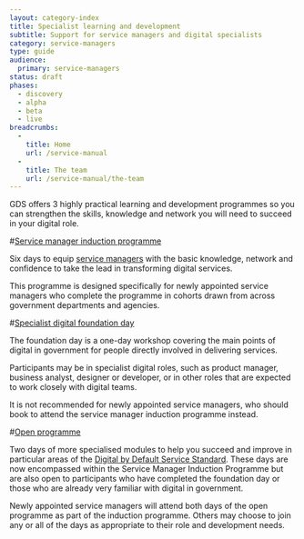 ```yaml
---
layout: category-index
title: Specialist learning and development
subtitle: Support for service managers and digital specialists
category: service-managers
type: guide
audience:
  primary: service-managers
status: draft
phases:
  - discovery
  - alpha
  - beta
  - live
breadcrumbs:
  -
    title: Home
    url: /service-manual
  -
    title: The team
    url: /service-manual/the-team
---
```


GDS offers 3 highly practical learning and development programmes so you can strengthen the skills, knowledge and network you will need to succeed in your digital role.

#[Service manager induction programme](/service-manual/the-team/learning-and-development/service-manager-induction)

Six days to equip [service managers](/service-manual/the-team/service-manager) with the basic knowledge, network and confidence to take the lead in transforming digital services.

This programme is designed specifically for newly appointed service managers who complete the programme in cohorts drawn from across government departments and agencies.

#[Specialist digital foundation day](/service-manual/the-team/learning-and-development/foundation-day)

The foundation day is a one-day workshop covering the main points of digital in government for people directly involved in delivering services.

Participants may be in specialist digital roles, such as product manager, business analyst, designer or developer, or in other roles that are expected to work closely with digital teams.

It is not recommended for newly appointed service managers, who should book to attend the service manager induction programme instead.

#[Open programme](/service-manual/the-team/learning-and-development/open-programme)

Two days of more specialised modules to help you succeed and improve in particular areas of the [Digital by Default Service Standard](/service-manual/digital-by-default).  These days are now encompassed within the Service Manager Induction Programme but are also open to participants who have completed the foundation day or those who are already very familiar with digital in government.

Newly appointed service managers will attend both days of the open programme as part of the induction programme. Others may choose to join any or all of the days as appropriate to their role and development needs.
